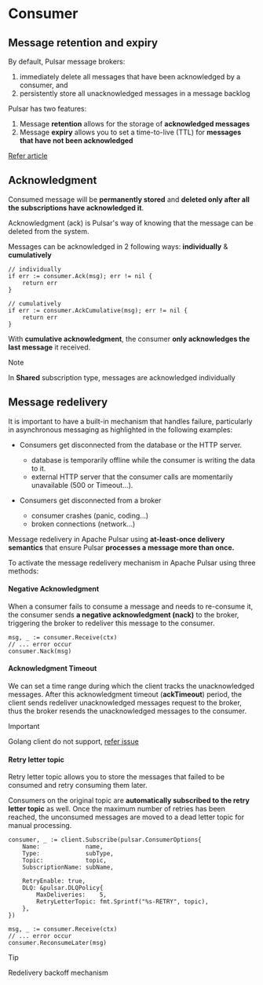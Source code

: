 # Consumer

## Message retention and expiry

By default, Pulsar message brokers:

1. immediately delete all messages that have been acknowledged by a consumer, and
2. persistently store all unacknowledged messages in a message backlog

Pulsar has two features:
1. Message **retention** allows for the storage of **acknowledged messages**
2. Message **expiry** allows you to set a time-to-live (TTL) for 
 **messages that have not been acknowledged**

[Refer article](https://pulsar.apache.org/docs/3.2.x/cookbooks-retention-expiry)
## Acknowledgment

Consumed message will be **permanently stored** and **deleted only after all the subscriptions 
have acknowledged it**.

Acknowledgment (ack) is Pulsar's way of knowing that the message can be deleted from the system.

Messages can be acknowledged in 2 following ways: **individually** & **cumulatively**

```
// individually
if err := consumer.Ack(msg); err != nil {
    return err
}
```

```
// cumulatively
if err := consumer.AckCumulative(msg); err != nil {
    return err
}
```

With **cumulative acknowledgment**, the consumer **only acknowledges the last message** it received.

> [!NOTE]  
> In **Shared** subscription type, messages are acknowledged individually

## Message redelivery

It is important to have a built-in mechanism that handles failure,
particularly in asynchronous messaging as highlighted in the following examples:

- Consumers get disconnected from the database or the HTTP server.
    - database is temporarily offline while the consumer is writing the data to it.
    - external HTTP server that the consumer calls are momentarily unavailable (500 or Timeout...).

- Consumers get disconnected from a broker
    - consumer crashes (panic, coding...)
    - broken connections (network...)

Message redelivery in Apache Pulsar using **at-least-once delivery semantics**
that ensure Pulsar **processes a message more than once.**

To activate the message redelivery mechanism in Apache Pulsar using three methods:

#### Negative Acknowledgment

When a consumer fails to consume a message and needs to re-consume it,
the consumer sends **a negative acknowledgment (nack)** to the broker,
triggering the broker to redeliver this message to the consumer.

```
msg, _ := consumer.Receive(ctx)
// ... error occur
consumer.Nack(msg)
```

#### Acknowledgment Timeout

We can set a time range during which the client tracks the unacknowledged messages.
After this acknowledgment timeout (**ackTimeout**) period,
the client sends redeliver unacknowledged messages request to the broker,
thus the broker resends the unacknowledged messages to the consumer.

> [!IMPORTANT]  
> Golang client do not support, [refer issue](https://github.com/apache/pulsar-client-go/issues/403)

#### Retry letter topic

Retry letter topic allows you to store the messages that failed to be consumed
and retry consuming them later.

Consumers on the original topic are **automatically subscribed to the retry letter topic** as well.
Once the maximum number of retries has been reached,
the unconsumed messages are moved to a dead letter topic for manual processing.

```
consumer, _ := client.Subscribe(pulsar.ConsumerOptions{
    Name:             name,
    Type:             subType,
    Topic:            topic,
    SubscriptionName: subName,

    RetryEnable: true,
    DLQ: &pulsar.DLQPolicy{
        MaxDeliveries:    5,
        RetryLetterTopic: fmt.Sprintf("%s-RETRY", topic),
    },
})

msg, _ := consumer.Receive(ctx)
// ... error occur
consumer.ReconsumeLater(msg)
```

> [!TIP]  
> Redelivery backoff mechanism 
